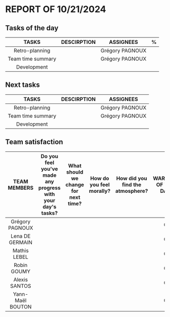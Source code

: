 # REPORT OF 10/21/2024

## Tasks of the day

| TASKS | DESCIRPTION | ASSIGNEES | % |
| :-: | :-: | :-: | :-: |
| Retro-planning |  | Grégory PAGNOUX |  |
| Team time summary |  | Grégory PAGNOUX |  |
| Development |  |  |  |

## Next tasks

| TASKS | DESCIRPTION | ASSIGNEES |
| :-: | :-: | :-: |
| Retro-planning |  | Grégory PAGNOUX |
| Team time summary |  | Grégory PAGNOUX |
| Development |  |  |

## Team satisfaction

| TEAM MEMBERS | Do you feel you've made any progress with your day's tasks? | What should we change for next time? | How do you feel morally? | How did you find the atmosphere? | WARNING OF THE DAY | TOTAL WARNINGS |
| :-: | :-: | :-: | :-: | :-: | :-: | :-: |
| Grégory PAGNOUX |  |  |  |  | 0 | 0 |
| Lena DE GERMAIN |  |  |  |  | 0 | 0 |
| Mathis LEBEL |  |  |  |  | 0 | 0 |
| Robin GOUMY |  |  |  |  | 0 | 0 |
| Alexis SANTOS |  |  |  |  | 0 | 0 |
| Yann-Maël BOUTON |  |  |  |  | 0 | 0 |
